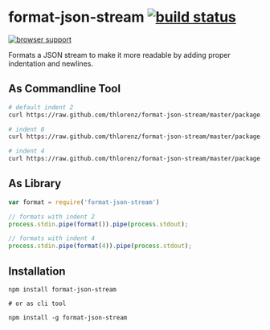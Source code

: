 # format-json-stream [![build status](https://secure.travis-ci.org/thlorenz/format-json-stream.png)](http://travis-ci.org/thlorenz/format-json-stream)

[![browser support](https://ci.testling.com/thlorenz/format-json-stream.png)](https://ci.testling.com/thlorenz/format-json-stream)

Formats a JSON stream to make it more readable by adding proper indentation and newlines.

## As Commandline Tool

```sh
# default indent 2
curl https://raw.github.com/thlorenz/format-json-stream/master/package.json | format-json-stream | head -n 20

# indent 8
curl https://raw.github.com/thlorenz/format-json-stream/master/package.json | format-json-stream --indent 8 | head -n 20

# indent 4
curl https://raw.github.com/thlorenz/format-json-stream/master/package.json | format-json-stream -i 4 | head -n 20
```

## As Library

```js
var format = require('format-json-stream')

// formats with indent 2
process.stdin.pipe(format()).pipe(process.stdout);

// formats with indent 4
process.stdin.pipe(format(4)).pipe(process.stdout);
```

## Installation

    npm install format-json-stream

    # or as cli tool

    npm install -g format-json-stream
